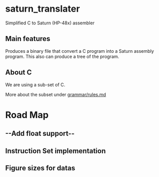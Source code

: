 # saturn_translater
Simplified C to Saturn (HP-48x) assembler

## Main features

Produces a binary file that convert a C program into a Saturn assembly program.
This also can produce a tree of the program.

## About C
We are using a sub-set of C. 

More about the subset under [grammar/rules.md](https://github.com/jugen667/saturn_translater/blob/master/grammar/rules.md)

# Road Map

## --Add float support--

## Instruction Set implementation 

## Figure sizes for datas

